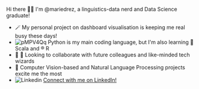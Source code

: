 Hi there 👋🏼 I'm @mariedrez, a linguistics-data nerd and Data Science graduate!

- 🪄 My personal project on dashboard visualisation is keeping me real busy these days!
- ![pMPV4Qq](https://user-images.githubusercontent.com/115085993/220833969-35658384-cd62-42c0-9029-86f2a41c4ff3.png) Python is my main coding language, but I'm also learning 💈 Scala and ®️ R
- 🐝 🐝 Looking to collaborate with future colleagues and like-minded tech wizards
- 🔭 Computer Vision-based and Natural Language Processing projects excite me the most
- ![Linkedin](https://i.stack.imgur.com/gVE0j.png)  <a href="https://www.linkedin.com/in/maryam111/" target="_blank"> Connect with me on LinkedIn!</a>
